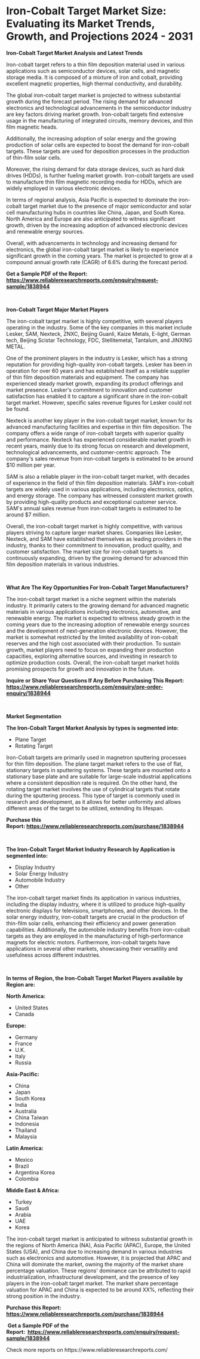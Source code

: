 <p><h1>Iron-Cobalt Target Market Size: Evaluating its Market Trends, Growth, and Projections 2024 - 2031</h1></p><p><strong>Iron-Cobalt Target Market Analysis and Latest Trends</strong></p>
<p><p>Iron-cobalt target refers to a thin film deposition material used in various applications such as semiconductor devices, solar cells, and magnetic storage media. It is composed of a mixture of iron and cobalt, providing excellent magnetic properties, high thermal conductivity, and durability.</p><p>The global iron-cobalt target market is projected to witness substantial growth during the forecast period. The rising demand for advanced electronics and technological advancements in the semiconductor industry are key factors driving market growth. Iron-cobalt targets find extensive usage in the manufacturing of integrated circuits, memory devices, and thin film magnetic heads.</p><p>Additionally, the increasing adoption of solar energy and the growing production of solar cells are expected to boost the demand for iron-cobalt targets. These targets are used for deposition processes in the production of thin-film solar cells.</p><p>Moreover, the rising demand for data storage devices, such as hard disk drives (HDDs), is further fueling market growth. Iron-cobalt targets are used to manufacture thin film magnetic recording media for HDDs, which are widely employed in various electronic devices.</p><p>In terms of regional analysis, Asia Pacific is expected to dominate the iron-cobalt target market due to the presence of major semiconductor and solar cell manufacturing hubs in countries like China, Japan, and South Korea. North America and Europe are also anticipated to witness significant growth, driven by the increasing adoption of advanced electronic devices and renewable energy sources.</p><p>Overall, with advancements in technology and increasing demand for electronics, the global iron-cobalt target market is likely to experience significant growth in the coming years. The market is projected to grow at a compound annual growth rate (CAGR) of 6.6% during the forecast period.</p></p>
<p><strong>Get a Sample PDF of the Report:&nbsp; <a href="https://www.reliableresearchreports.com/enquiry/request-sample/1838944">https://www.reliableresearchreports.com/enquiry/request-sample/1838944</a></strong></p>
<p>&nbsp;</p>
<p><strong>Iron-Cobalt Target Major Market Players</strong></p>
<p><p>The iron-cobalt target market is highly competitive, with several players operating in the industry. Some of the key companies in this market include Lesker, SAM, Nexteck, ZNXC, Beijing Guanli, Kaize Metals, E-light, German tech, Beijing Scistar Technology, FDC, Stellitemetal, Tantalum, and JINXING METAL.</p><p>One of the prominent players in the industry is Lesker, which has a strong reputation for providing high-quality iron-cobalt targets. Lesker has been in operation for over 60 years and has established itself as a reliable supplier of thin film deposition materials and equipment. The company has experienced steady market growth, expanding its product offerings and market presence. Lesker's commitment to innovation and customer satisfaction has enabled it to capture a significant share in the iron-cobalt target market. However, specific sales revenue figures for Lesker could not be found.</p><p>Nexteck is another key player in the iron-cobalt target market, known for its advanced manufacturing facilities and expertise in thin film deposition. The company offers a wide range of iron-cobalt targets with superior quality and performance. Nexteck has experienced considerable market growth in recent years, mainly due to its strong focus on research and development, technological advancements, and customer-centric approach. The company's sales revenue from iron-cobalt targets is estimated to be around $10 million per year.</p><p>SAM is also a reliable player in the iron-cobalt target market, with decades of experience in the field of thin film deposition materials. SAM's iron-cobalt targets are widely used in various applications, including electronics, optics, and energy storage. The company has witnessed consistent market growth by providing high-quality products and exceptional customer service. SAM's annual sales revenue from iron-cobalt targets is estimated to be around $7 million.</p><p>Overall, the iron-cobalt target market is highly competitive, with various players striving to capture larger market shares. Companies like Lesker, Nexteck, and SAM have established themselves as leading providers in the industry, thanks to their commitment to innovation, product quality, and customer satisfaction. The market size for iron-cobalt targets is continuously expanding, driven by the growing demand for advanced thin film deposition materials in various industries.</p></p>
<p>&nbsp;</p>
<p><strong>What Are The Key Opportunities For Iron-Cobalt Target Manufacturers?</strong></p>
<p><p>The iron-cobalt target market is a niche segment within the materials industry. It primarily caters to the growing demand for advanced magnetic materials in various applications including electronics, automotive, and renewable energy. The market is expected to witness steady growth in the coming years due to the increasing adoption of renewable energy sources and the development of next-generation electronic devices. However, the market is somewhat restricted by the limited availability of iron-cobalt reserves and the high cost associated with their production. To sustain growth, market players need to focus on expanding their production capacities, exploring alternative sources, and investing in research to optimize production costs. Overall, the iron-cobalt target market holds promising prospects for growth and innovation in the future.</p></p>
<p><strong>Inquire or Share Your Questions If Any Before Purchasing This Report: <a href="https://www.reliableresearchreports.com/enquiry/pre-order-enquiry/1838944">https://www.reliableresearchreports.com/enquiry/pre-order-enquiry/1838944</a></strong></p>
<p>&nbsp;</p>
<p><strong>Market Segmentation</strong></p>
<p><strong>The Iron-Cobalt Target Market Analysis by types is segmented into:</strong></p>
<p><ul><li>Plane Target</li><li>Rotating Target</li></ul></p>
<p><p>Iron-Cobalt targets are primarily used in magnetron sputtering processes for thin film deposition. The plane target market refers to the use of flat, stationary targets in sputtering systems. These targets are mounted onto a stationary base plate and are suitable for large-scale industrial applications where a consistent deposition rate is required. On the other hand, the rotating target market involves the use of cylindrical targets that rotate during the sputtering process. This type of target is commonly used in research and development, as it allows for better uniformity and allows different areas of the target to be utilized, extending its lifespan.</p></p>
<p><strong>Purchase this Report:&nbsp;<a href="https://www.reliableresearchreports.com/purchase/1838944">https://www.reliableresearchreports.com/purchase/1838944</a></strong></p>
<p>&nbsp;</p>
<p><strong>The Iron-Cobalt Target Market Industry Research by Application is segmented into:</strong></p>
<p><ul><li>Display Industry</li><li>Solar Energy Industry</li><li>Automobile Industry</li><li>Other</li></ul></p>
<p><p>The iron-cobalt target market finds its application in various industries, including the display industry, where it is utilized to produce high-quality electronic displays for televisions, smartphones, and other devices. In the solar energy industry, iron-cobalt targets are crucial in the production of thin-film solar cells, enhancing their efficiency and power generation capabilities. Additionally, the automobile industry benefits from iron-cobalt targets as they are employed in the manufacturing of high-performance magnets for electric motors. Furthermore, iron-cobalt targets have applications in several other markets, showcasing their versatility and usefulness across different industries.</p></p>
<p>&nbsp;</p>
<p><strong>In terms of Region, the Iron-Cobalt Target Market Players available by Region are:</strong></p>
<p>
    <p> <strong> North America: </strong>
        <ul>
            <li>United States</li>
            <li>Canada</li>
        </ul>
        </p> 
    <p> <strong> Europe: </strong>
        <ul>
            <li>Germany</li>
            <li>France</li>
            <li>U.K.</li>
            <li>Italy</li>
            <li>Russia</li>
        </ul>
        </p> 
    <p> <strong> Asia-Pacific: </strong>
        <ul>
            <li>China</li>
            <li>Japan</li>
            <li>South Korea</li>
            <li>India</li>
            <li>Australia</li>
            <li>China Taiwan</li>
            <li>Indonesia</li>
            <li>Thailand</li>
            <li>Malaysia</li>
        </ul>
        </p> 
    <p> <strong> Latin America: </strong>
        <ul>
            <li>Mexico</li>
            <li>Brazil</li>
            <li>Argentina Korea</li>
            <li>Colombia</li>
        </ul>
        </p> 
    <p> <strong> Middle East & Africa: </strong>
        <ul>
            <li>Turkey</li>
            <li>Saudi</li>
            <li>Arabia</li>
            <li>UAE</li>
            <li>Korea</li>
        </ul>
    </p>
    </p>
<p><p>The iron-cobalt target market is anticipated to witness substantial growth in the regions of North America (NA), Asia Pacific (APAC), Europe, the United States (USA), and China due to increasing demand in various industries such as electronics and automotive. However, it is projected that APAC and China will dominate the market, owning the majority of the market share percentage valuation. These regions' dominance can be attributed to rapid industrialization, infrastructural development, and the presence of key players in the iron-cobalt target market. The market share percentage valuation for APAC and China is expected to be around XX%, reflecting their strong position in the industry.</p></p>
<p><strong>Purchase this Report: <a href="https://www.reliableresearchreports.com/purchase/1838944">https://www.reliableresearchreports.com/purchase/1838944</a></strong></p>
<p>&nbsp;<strong>Get a Sample PDF of the Report:&nbsp;&nbsp;<a href="https://www.reliableresearchreports.com/enquiry/request-sample/1838944">https://www.reliableresearchreports.com/enquiry/request-sample/1838944</a></strong></p>
<p><strong></strong></p>
<p>Check more reports on https://www.reliableresearchreports.com/</p>
